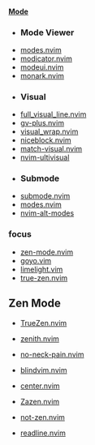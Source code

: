 #### [Mode](https://yutkat.github.io/my-neovim-pluginlist/#mode)
- ### Mode Viewer
- [modes.nvim](https://github.com/mvllow/modes.nvim)
- [modicator.nvim](https://github.com/melkster/modicator.nvim)
- [modeui.nvim](https://github.com/doums/modeui.nvim)
- [monark.nvim](https://github.com/doums/monark.nvim)
- ### Visual
- [full_visual_line.nvim](https://github.com/0xAdk/full_visual_line.nvim)
- [gv-plus.nvim](https://github.com/coinator/gv-plus.nvim)
- [visual_wrap.nvim](https://github.com/bwintertkb/visual_wrap.nvim)
- [niceblock.nvim](https://github.com/bagohart/niceblock.nvim)
- [match-visual.nvim](https://github.com/aaron-p1/match-visual.nvim)
- [nvim-ultivisual](https://github.com/astaos/nvim-ultivisual)
- ### Submode
- [submode.nvim](https://github.com/pogyomo/submode.nvim)
- [modes.nvim](https://github.com/csd1100/modes.nvim)
- [nvim-alt-modes](https://github.com/ksk0/nvim-alt-modes)
### focus
- [zen-mode.nvim](https://github.com/folke/zen-mode.nvim)
- [goyo.vim](https://github.com/junegunn/goyo.vim)
- [limelight.vim](https://github.com/junegunn/limelight.vim)
- [true-zen.nvim](https://github.com/Pocco81/true-zen.nvim)
## Zen Mode
- [TrueZen.nvim](https://github.com/Pocco81/TrueZen.nvim)
- [zenith.nvim](https://github.com/woosaaahh/zenith.nvim)
- [no-neck-pain.nvim](https://github.com/shortcuts/no-neck-pain.nvim)
- [blindvim.nvim](https://github.com/shanytc/blindvim.nvim)
- [center.nvim](https://github.com/albenisolmos/center.nvim)
- [Zazen.nvim](https://github.com/Manas140/Zazen.nvim)
- [not-zen.nvim](https://github.com/catgoose/not-zen.nvim)

- [readline.nvim](https://github.com/hiberabyss/readline.nvim)

